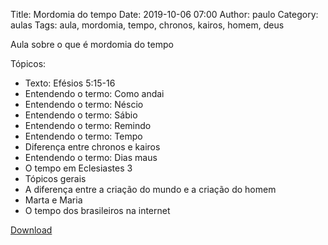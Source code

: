 Title: Mordomia do tempo
Date: 2019-10-06 07:00
Author: paulo
Category: aulas
Tags: aula, mordomia, tempo, chronos, kairos, homem, deus

Aula sobre o que é mordomia do tempo

Tópicos:

- Texto: Efésios 5:15-16 
- Entendendo o termo: Como andai
- Entendendo o termo: Néscio
- Entendendo o termo: Sábio
- Entendendo o termo: Remindo
- Entendendo o termo: Tempo
- Diferença entre chronos e kairos
- Entendendo o termo: Dias maus
- O tempo em Eclesiastes 3
- Tópicos gerais
- A diferença entre a criação do mundo e a criação do homem 
- Marta e Maria
- O tempo dos brasileiros na internet


[Download](https://www.dropbox.com/s/3z70i45whfu8qba/Aula%20EBD%20-%20Mordomia%20do%20tempo%20-%2006_10_2019.pdf?dl=1)